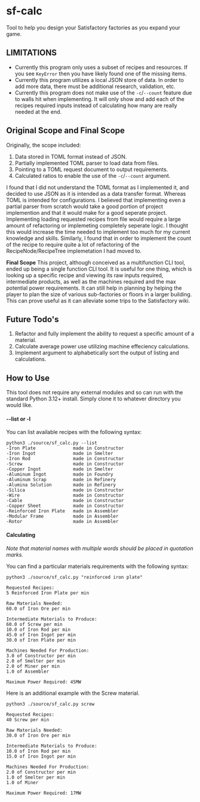 # sf-calc
Tool to help you design your Satisfactory factories as you expand your game.

## LIMITATIONS
- Currently this program only uses a subset of recipes and resources. If you see `KeyError` then you have likely found one of the missing items.
- Currently this program utilizes a local JSON store of data. In order to add more data, there must be additional research, validation, etc.
- Currently this program does not make use of the `-c`/`--count` feature due to walls hit when implementing. It will only show and add each of the recipes required inputs instead of calculating how many are really needed at the end. 

## Original Scope and Final Scope
Originally, the scope included:
1. Data stored in TOML format instead of JSON.
2. Partially implemented TOML parser to load data from files.
3. Pointing to a TOML request document to output requirements.
4. Calculated ratios to enable the use of the `-c`/`--count` argument.

I found that I did not understand the TOML format as I implemented it, and decided to use JSON as it is intended as a data transfer format. Whereas TOML is intended for configurations. I believed that implementing even a partial parser from scratch would take a good portion of project implemention and that it would make for a good seperate project. Implementing loading requested recipes from file would require a large amount of refactoring or implemeting completely seperate logic. I thought this would increase the time needed to implement too much for my current knowledge and skills. Similarly, I found that in order to implement the count of the recipe to require quite a lot of refactoring of the RecipeNode/RecipeTree implemetation I had moved to.

**Final Scope**
This project, although conceived as a multifunction CLI tool, ended up being a single function CLI tool. It is useful for one thing, which is looking up a specific recipe and viewing its raw inputs required, intermediate products, as well as the machines required and the max potential power requirements.
It can still help in planning by helping the player to plan the size of various sub-factories or floors in a larger building. This can prove useful as it can alleviate some trips to the Satisfactory wiki. 

## Future Todo's
1. Refactor and fully implement the ability to request a specific amount of a material.
2. Calculate average power use utilizing machine effeciency calculations.
3. Implement argument to alphabetically sort the output of listing and calculations.

## How to Use
This tool does not require any external modules and so can run with the standard Python 3.12+ install. Simply clone it to whatever directory you would like.

#### --list or -l
You can list available recipes with the following syntax:
```
python3 ./source/sf_calc.py --list
-Iron Plate              made in Constructor
-Iron Ingot              made in Smelter
-Iron Rod                made in Constructor
-Screw                   made in Constructor
-Copper Ingot            made in Smelter
-Aluminum Ingot          made in Foundry
-Aluminum Scrap          made in Refinery
-Alumina Solution        made in Refinery
-Silica                  made in Constructor
-Wire                    made in Constructor
-Cable                   made in Constructor
-Copper Sheet            made in Constructor
-Reinforced Iron Plate   made in Assembler
-Modular Frame           made in Assembler
-Rotor                   made in Assembler
```
#### Calculating
*Note that material names with multiple words should be placed in quotation marks.*

You can find a particular materials requirements with the following syntax:
```
python3 ./source/sf_calc.py "reinforced iron plate"

Requested Recipes:
5 Reinforced Iron Plate per min

Raw Materials Needed:
60.0 of Iron Ore per min

Intermediate Materials to Produce:
60.0 of Screw per min
10.0 of Iron Rod per min
45.0 of Iron Ingot per min
30.0 of Iron Plate per min

Machines Needed For Production:
3.0 of Constructor per min
2.0 of Smelter per min
2.0 of Miner per min
1.0 of Assembler

Maximum Power Required: 45MW
```
Here is an additional example with the Screw material.
```
python3 ./source/sf_calc.py screw

Requested Recipes:
40 Screw per min

Raw Materials Needed:
30.0 of Iron Ore per min

Intermediate Materials to Produce:
10.0 of Iron Rod per min
15.0 of Iron Ingot per min

Machines Needed For Production:
2.0 of Constructor per min
1.0 of Smelter per min
1.0 of Miner

Maximum Power Required: 17MW
```
